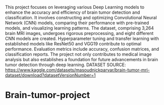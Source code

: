 This project focuses on leveraging various Deep Learning models to enhance the accuracy and efficiency of brain tumor detection and classification. It involves constructing and optimizing Convolutional Neural Network (CNN) models, comparing their performance with pre-trained models, and visualizing learning patterns. The dataset, comprising 3,264 brain MRI images, undergoes rigorous preprocessing, and eight different CNN models are created. Hyperparameter tuning and transfer learning with established models like ResNet50 and VGG19 contribute to optimal performance. Evaluation metrics include accuracy, confusion matrices, and classification reports. The project not only contributes to medical image analysis but also establishes a foundation for future advancements in brain tumor detection through deep learning. DATASET SOURCE: https://www.kaggle.com/datasets/masoudnickparvar/brain-tumor-mri-dataset/download?datasetVersionNumber=1
# Brain-tumor-project
